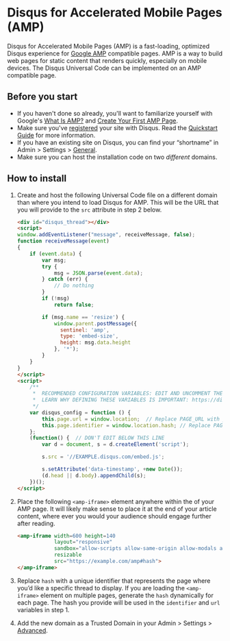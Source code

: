 # Disqus for Accelerated Mobile Pages (AMP)

Disqus for Accelerated Mobile Pages (AMP) is a fast-loading, optimized Disqus experience for [Google AMP](https://www.ampproject.org/) compatible pages. AMP is a way to build web pages for static content that renders quickly, especially on mobile devices. The Disqus Universal Code can be implemented on an AMP compatible page.

## Before you start
- If you haven't done so already, you'll want to familiarize yourself with Google's [What Is AMP?](https://www.ampproject.org/docs/get_started/about-amp.html) and [Create Your First AMP Page](https://www.ampproject.org/docs/get_started/create.html).
- Make sure you've [registered](https://disqus.com/admin/install/) your site with Disqus. Read the [Quickstart Guide](https://help.disqus.com/customer/portal/articles/466182-quick-start-guide) for more information.
- If you have an existing site on Disqus, you can find your “shortname” in Admin > Settings > [General](https://01298301298.disqus.com/admin/settings/general/).
- Make sure you can host the installation code on two _different_ domains.

## How to install

1. Create and host the following Universal Code file on a different domain than where you intend to load Disqus for AMP. This will be the URL that you will provide to the `src` attribute in step 2 below.

    ```html
    <div id="disqus_thread"></div>
    <script>
    window.addEventListener("message", receiveMessage, false);
    function receiveMessage(event)
    {
        if (event.data) {
            var msg;
            try {
                msg = JSON.parse(event.data);
            } catch (err) {
                // Do nothing
            }
            if (!msg)
                return false;

            if (msg.name == 'resize') {
                window.parent.postMessage({
                  sentinel: 'amp',
                  type: 'embed-size',
                  height: msg.data.height
                }, '*');
            }
        }
    }
    </script>
    <script>
        /**
         *  RECOMMENDED CONFIGURATION VARIABLES: EDIT AND UNCOMMENT THE SECTION BELOW TO INSERT DYNAMIC VALUES FROM YOUR PLATFORM OR CMS.
         *  LEARN WHY DEFINING THESE VARIABLES IS IMPORTANT: https://disqus.com/admin/universalcode/#configuration-variables
         */
        var disqus_config = function () {
            this.page.url = window.location;  // Replace PAGE_URL with your page's canonical URL variable
            this.page.identifier = window.location.hash; // Replace PAGE_IDENTIFIER with your page's unique identifier variable
        };
        (function() {  // DON'T EDIT BELOW THIS LINE
            var d = document, s = d.createElement('script');

            s.src = '//EXAMPLE.disqus.com/embed.js';

            s.setAttribute('data-timestamp', +new Date());
            (d.head || d.body).appendChild(s);
        })();
    </script>
    ```

2. Place the following `<amp-iframe>` element anywhere within the <body> of your AMP page. It will likely make sense to place it at the end of your article content, where ever you would your audience should engage further after reading.

    ```html
    <amp-iframe width=600 height=140
                layout="responsive"
                sandbox="allow-scripts allow-same-origin allow-modals allow-popups"
                resizable
                src="https://example.com/amp#hash">
    </amp-iframe>
    ```

3. Replace `hash` with a unique identifier that represents the page where you’d like a specific thread to display. If you are loading the `<amp-iframe>` element on multiple pages, generate the `hash` dynamically for each page. The hash you provide will be used in the `identifier` and `url` variables in step 1.
4. Add the new domain as a Trusted Domain in your Admin > Settings > [Advanced](https://39898u7123873120.disqus.com/admin/settings/advanced/).
